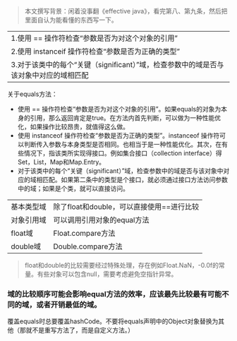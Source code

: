 > 本文撰写背景：闲着没事翻《effective java》，看完第八、第九条，然后把里面自认为能看懂的东西写一下。

<table>
    <tr>
       <td> 1.使用 == 操作符检查“参数是否为对这个对象的引用”</td>
    </tr>
    <tr>
        <td> 2.使用 instanceif 操作符检查“参数是否为正确的类型”</td>
    </tr>
    <tr>
      <td> 3.对于该类中的每个“关键（significant）”域，检查参数中的域是否与该对象中对应的域相匹配</td>
    </tr>
</table>

关于equals方法：

* 使用 == 操作符检查“参数是否为对这个对象的引用”。如果equals的对象为本身的引用，那么返回肯定是true。在方法内首先判断，可以做为一种性能优化，如果操作比较昂贵，就值得这么做。
* 使用 instanceof 操作符检查“参数是否为正确的类型”。instanceof 操作符可以判断传入参数与本身类型是否相同。也相当于是一种性能优化。其次，在有些情况下，指该类所实现得接口。例如集合接口（collection interface）得Set，List，Map和Map.Entry。
* 对于该类中的每个“关键（significant）”域，检查参数中的域是否与该对象中对应的域相匹配。如果第二条中的类型是个接口，就必须通过接口方法访问参数中的域；如果是个类，就可以直接访问。

<table>
    <tr>
        <td>基本类型域</td>
        <td>除了float和double，可以直接使用==进行比较</td>
    </tr>
    <tr>
         <td>对象引用域</td>
         <td>可以调用引用对象的equal方法</td>
    </tr>
    <tr>
         <td>float域</td>
         <td>Float.compare方法</td>
    </tr>
    <tr>
         <td>double域</td>
         <td>Double.compare方法</td>
    </tr>
</table>

> float和double的比较需要经过特殊处理，存在例如Float.NaN，-0.0f的常量。有些对象可以包含null，需要考虑避免空指针异常。

### 域的比较顺序可能会影响equal方法的效率，应该最先比较最有可能不同的域，或者开销最低的域。

覆盖equals时总要覆盖hashCode。不要将equals声明中的Object对象替换为其他（那就不是重写方法了，而是自定义方法。）